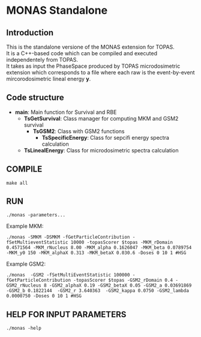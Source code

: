 # MONAS Standalone
## Introduction
This is the standalone versione of the MONAS extension for TOPAS.\
It is a C++-based code which can be compiled and executed independentely from TOPAS.\
It takes as input the PhaseSpace produced by TOPAS microdosimetric extension which corresponds to a file where each raw is the event-by-event mircorodosimetric lineal energy **y**.

## Code structure
- **main**: Main function for Survival and RBE
	- **TsGetSurvival**: Class manager for computing MKM and GSM2 survival
		- **TsGSM2**: Class with GSM2 functions
			- **TsSpecificEnergy**: Class for sepcifi energy spectra calculation
	- **TsLinealEnergy**: Class for microdosimetric spectra calculation

## COMPILE
```
make all
```
## RUN
```
./monas -parameters...
```
Example MKM:
```
./monas -SMKM -DSMKM -fGetParticleContribution -fSetMultieventStatistic 10000 -topasScorer $topas -MKM_rDomain 0.4571564 -MKM_rNucleus 8.00 -MKM_alpha 0.1626047 -MKM_beta 0.0789754 -MKM_y0 150 -MKM_alphaX 0.313 -MKM_betaX 0.030.6 -Doses 0 10 1 #HSG
```
Example GSM2:
```
./monas  -GSM2 -fSetMultiEventStatistic 100000 -fGetParticleContribution -topasScorer $topas -GSM2_rDomain 0.4 -GSM2_rNucleus 8 -GSM2_alphaX 0.19 -GSM2_betaX 0.05 -GSM2_a 0.03691869  -GSM2_b 0.1822144  -GSM2_r 3.640363  -GSM2_kappa 0.0750 -GSM2_lambda 0.0000750 -Doses 0 10 1 #HSG
```

## HELP FOR INPUT PARAMETERS
```
./monas -help
```
